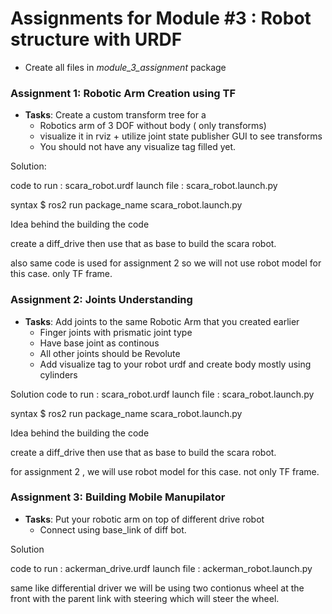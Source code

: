# Assignments for Module #3 : Robot structure with URDF
- Create all files in *module_3_assignment* package



### Assignment 1: Robotic Arm Creation using TF
- **Tasks**:
Create a custom transform tree for a
    - Robotics arm of 3 DOF without body ( only transforms)
    - visualize it in rviz + utilize joint state publisher GUI to see transforms
    - You should not have any visualize tag filled yet.

Solution:

code to run : scara_robot.urdf
launch file : scara_robot.launch.py

syntax
$ ros2 run package_name scara_robot.launch.py

Idea behind the building the code

create a diff_drive
then use that as base to build the scara robot.

also same code is used for assignment 2 so we will not use robot model for this case. only TF frame.

### Assignment 2: Joints Understanding
- **Tasks**:
Add joints to the same Robotic Arm that you created earlier
    - Finger joints with prismatic joint type
    - Have base joint as continous
    - All other joints should be Revolute
    - Add visualize tag to your robot urdf and create body mostly using cylinders

Solution 
code to run : scara_robot.urdf
launch file : scara_robot.launch.py

syntax
$ ros2 run package_name scara_robot.launch.py

Idea behind the building the code

create a diff_drive
then use that as base to build the scara robot.

for assignment 2 , we will use robot model for this case. not only TF frame.
### Assignment 3: Building Mobile Manupilator
- **Tasks**:
Put your robotic arm on top of different drive robot
    - Connect using base_link of diff bot.

Solution

code to run : ackerman_drive.urdf
launch file : ackerman_robot.launch.py

same like differential driver we will be using two contionus wheel at the front with the parent link with steering which will steer the wheel.


